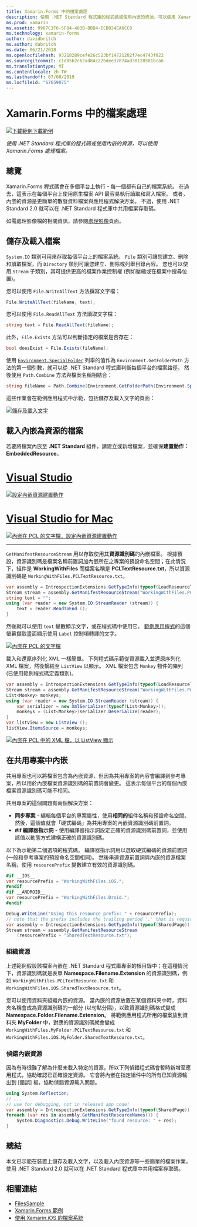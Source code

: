 ```yaml
---
title: Xamarin.Forms 中的檔案處理
description: 使用 .NET Standard 程式庫的程式碼或使用內嵌的資源，可以使用 Xamarin.Forms 處理檔案。
ms.prod: xamarin
ms.assetid: 9987C3F6-5F04-403B-BBB4-ECB024EA6CC8
ms.technology: xamarin-forms
author: davidbritch
ms.author: dabritch
ms.date: 06/21/2018
ms.openlocfilehash: 93218289cefe26c523bf14721202f7ec4743f022
ms.sourcegitcommit: c1d85b2c62ad84c22bdee37874ad30128581bca6
ms.translationtype: MT
ms.contentlocale: zh-TW
ms.lasthandoff: 07/08/2019
ms.locfileid: "67659075"
---
```

# <a name="file-handling-in-xamarinforms"></a>Xamarin.Forms 中的檔案處理

[![下載範例](~/media/shared/download.png)下載範例](https://developer.xamarin.com/samples/xamarin-forms/WorkingWithFiles/)

_使用 .NET Standard 程式庫的程式碼或使用內嵌的資源，可以使用 Xamarin.Forms 處理檔案。_

## <a name="overview"></a>總覽

Xamarin.Forms 程式碼會在多個平台上執行 - 每一個都有自己的檔案系統。 在過去，這表示在每個平台上使用原生檔案 API 最容易執行讀取和寫入檔案。 或者，內嵌的資源是更簡單的散發資料檔案與應用程式解決方案。 不過，使用 .NET Standard 2.0 就可以在 .NET Standard 程式庫中共用檔案存取碼。

如需處理影像檔的相關資訊，請參閱[處理影像](~/xamarin-forms/user-interface/images.md)頁面。

<a name="Loading_and_Saving_Files" />

## <a name="saving-and-loading-files"></a>儲存及載入檔案

`System.IO` 類別可用來存取每個平台上的檔案系統。 `File` 類別可讓您建立、刪除和讀取檔案，而 `Directory` 類別可讓您建立、刪除或列舉目錄內容。 您也可以使用 `Stream` 子類別，其可提供更高的檔案作業控制權 (例如壓縮或在檔案中搜尋位置)。

您可以使用 `File.WriteAllText` 方法撰寫文字檔：

```csharp
File.WriteAllText(fileName, text);
```

您可以使用 `File.ReadAllText` 方法讀取文字檔：

```csharp
string text = File.ReadAllText(fileName);
```

此外，`File.Exists` 方法可以判斷指定的檔案是否存在：

```csharp
bool doesExist = File.Exists(fileName);
```

使用 [`Environment.SpecialFolder`](xref:System.Environment.SpecialFolder) 列舉的值作為 `Environment.GetFolderPath` 方法的第一個引數，就可以從 .NET Standard 程式庫判斷每個平台的檔案路徑。 然後使用 `Path.Combine` 方法與檔案名稱相結合：

```csharp
string fileName = Path.Combine(Environment.GetFolderPath(Environment.SpecialFolder.LocalApplicationData), "temp.txt");
```

這些作業會在範例應用程式中示範，包括儲存及載入文字的頁面：

[![儲存及載入文字](files-images/saveandload-sml.png "在應用程式中儲存及載入檔案")](files-images/saveandload.png#lightbox "在應用程式中儲存及載入檔案")

<a name="Loading_Files_Embedded_as_Resources" />

## <a name="loading-files-embedded-as-resources"></a>載入內嵌為資源的檔案

若要將檔案內嵌至 **.NET Standard** 組件，請建立或新增檔案，並確保**建置動作：EmbeddedResource**。

# <a name="visual-studiotabwindows"></a>[Visual Studio](#tab/windows)

[![設定內嵌資源建置動作](files-images/vs-embeddedresource-sml.png "設定 EmbeddedResource BuildAction")](files-images/vs-embeddedresource.png#lightbox "設定 EmbeddedResource BuildAction")

# <a name="visual-studio-for-mactabmacos"></a>[Visual Studio for Mac](#tab/macos)

[![內嵌在 PCL 的文字檔，設定內嵌資源建置動作](files-images/xs-embeddedresource-sml.png "設定 EmbeddedResource BuildAction")](files-images/xs-embeddedresource.png#lightbox "設定 EmbeddedResource BuildAction")

-----

`GetManifestResourceStream` 用以存取使用其**資源識別碼**的內嵌檔案。 根據預設，資源識別碼是檔案名稱前置詞加內嵌所在之專案的預設命名空間；在此情況下，組件是 **WorkingWithFiles** 而檔案名稱是 **PCLTextResource.txt**，所以資源識別碼是 `WorkingWithFiles.PCLTextResource.txt`。

```csharp
var assembly = IntrospectionExtensions.GetTypeInfo(typeof(LoadResourceText)).Assembly;
Stream stream = assembly.GetManifestResourceStream("WorkingWithFiles.PCLTextResource.txt");
string text = "";
using (var reader = new System.IO.StreamReader (stream)) {
    text = reader.ReadToEnd ();
}
```

然後就可以使用 `text` 變數顯示文字，或在程式碼中使用它。 [範例應用程式](https://developer.xamarin.com/samples/xamarin-forms/WorkingWithFiles/)的這個螢幕擷取畫面顯示使用 `Label` 控制項轉譯的文字。

 [![內嵌在 PCL 的文字檔](files-images/pcltext-sml.png "顯示在應用程式中之內嵌在 PCL 的文字檔")](files-images/pcltext.png#lightbox "顯示在應用程式中之內嵌在 PCL 的文字檔")

載入和還原序列化 XML 一樣簡單。 下列程式碼示範從資源載入並還原序列化 XML 檔案，然後繫結至 `ListView` 以顯示。 XML 檔案包含 `Monkey` 物件的陣列 (已使用範例程式碼定義類別)。

```csharp
var assembly = IntrospectionExtensions.GetTypeInfo(typeof(LoadResourceText)).Assembly;
Stream stream = assembly.GetManifestResourceStream("WorkingWithFiles.PCLXmlResource.xml");
List<Monkey> monkeys;
using (var reader = new System.IO.StreamReader (stream)) {
    var serializer = new XmlSerializer(typeof(List<Monkey>));
    monkeys = (List<Monkey>)serializer.Deserialize(reader);
}
var listView = new ListView ();
listView.ItemsSource = monkeys;
```

 [![內嵌在 PCL 中的 XML 檔，以 ListView 顯示](files-images/pclxml-sml.png "將 XML 檔案內嵌在 PCL 中，以 ListView 顯示")](files-images/pclxml.png#lightbox "將 XML 檔案內嵌在 PCL 中，以 ListView 顯示")

<a name="Embedding_in_Shared_Projects" />

## <a name="embedding-in-shared-projects"></a>在共用專案中內嵌

共用專案也可以將檔案包含為內嵌資源，但因為共用專案的內容會編譯到參考專案，所以用於內嵌檔案資源識別碼的前置詞會變更。 這表示每個平台的每個內嵌檔案資源識別碼可能不相同。

共用專案的這個問題有兩個解決方案：

-  **同步專案** - 編輯每個平台的專案屬性，使用**相同的**組件名稱和預設命名空間。 然後，這個值就會「硬式編碼」為共用專案的內嵌資源識別碼前置詞。
-  **#if 編譯器指示詞** - 使用編譯器指示詞設定正確的資源識別碼前置詞，並使用該值以動態方式建構正確的資源識別碼。


以下為示範第二個選項的程式碼。 編譯器指示詞用以選取硬式編碼的資源前置詞 (一般和參考專案的預設命名空間相同)。 然後串連資源前置詞與內嵌的資源檔案名稱，使用 `resourcePrefix` 變數建立有效的資源識別碼。

```csharp
#if __IOS__
var resourcePrefix = "WorkingWithFiles.iOS.";
#endif
#if __ANDROID__
var resourcePrefix = "WorkingWithFiles.Droid.";
#endif

Debug.WriteLine("Using this resource prefix: " + resourcePrefix);
// note that the prefix includes the trailing period '.' that is required
var assembly = IntrospectionExtensions.GetTypeInfo(typeof(SharedPage)).Assembly;
Stream stream = assembly.GetManifestResourceStream
    (resourcePrefix + "SharedTextResource.txt");
```

<a name="Organizing_Resources" />

### <a name="organizing-resources"></a>組織資源

上述範例假設該檔案內嵌在 .NET Standard 程式庫專案的根目錄中；在這種情況下，資源識別碼就是表單 **Namespace.Filename.Extension** 的資源識別碼，例如 `WorkingWithFiles.PCLTextResource.txt` 和 `WorkingWithFiles.iOS.SharedTextResource.txt`。

您可以使用資料夾組織內嵌的資源。 當內嵌的資源放置在某個資料夾中時，資料夾名稱會成為資源識別碼的一部分 (以句點分隔)，以致資源識別碼格式變成 **Namespace.Folder.Filename.Extension**。 將範例應用程式所用的檔案放到資料夾 **MyFolder** 中，對應的資源識別碼就會變成 `WorkingWithFiles.MyFolder.PCLTextResource.txt` 和 `WorkingWithFiles.iOS.MyFolder.SharedTextResource.txt`。

<a name="Debugging_Embedded_Resources" />

### <a name="debugging-embedded-resources"></a>偵錯內嵌資源

因為有時很難了解為什麼未載入特定的資源，所以下列偵錯程式碼會暫時新增至應用程式，協助確認已正確設定資源。 它會將內嵌在指定組件中的所有已知資源輸出到 [錯誤]  板，協助偵錯資源載入問題。

```csharp
using System.Reflection;
// ...
// use for debugging, not in released app code!
var assembly = IntrospectionExtensions.GetTypeInfo(typeof(SharedPage)).Assembly;
foreach (var res in assembly.GetManifestResourceNames()) {
    System.Diagnostics.Debug.WriteLine("found resource: " + res);
}
```

## <a name="summary"></a>總結

本文已示範在裝置上儲存及載入文字，以及載入內嵌資源等一些簡單的檔案作業。 使用 .NET Standard 2.0 就可以在 .NET Standard 程式庫中共用檔案存取碼。

## <a name="related-links"></a>相關連結

- [FilesSample](https://developer.xamarin.com/samples/xamarin-forms/WorkingWithFiles/)
- [Xamarin.Forms 範例](https://github.com/xamarin/xamarin-forms-samples)
- [使用 Xamarin.iOS 的檔案系統](~/ios/app-fundamentals/file-system.md)

